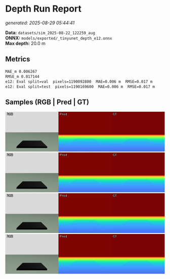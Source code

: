 # Depth Run Report
_generated: 2025-08-29 05:44:41_

**Data:** `datasets/sim_2025-08-22_122259_aug`  
**ONNX:** `models/exported/_tinyunet_depth_e12.onnx`  
**Max depth:** 20.0 m

## Metrics
```
MAE_m 0.006267
RMSE_m 0.017144
e12: Eval split=val  pixels=1190092800  MAE=0.006 m  RMSE=0.017 m
e12: Eval split=test  pixels=1190169600  MAE=0.006 m  RMSE=0.017 m
```

## Samples (RGB | Pred | GT)

![sample 1](samples/sample_1.png)
![sample 2](samples/sample_2.png)
![sample 3](samples/sample_3.png)
![sample 4](samples/sample_4.png)
